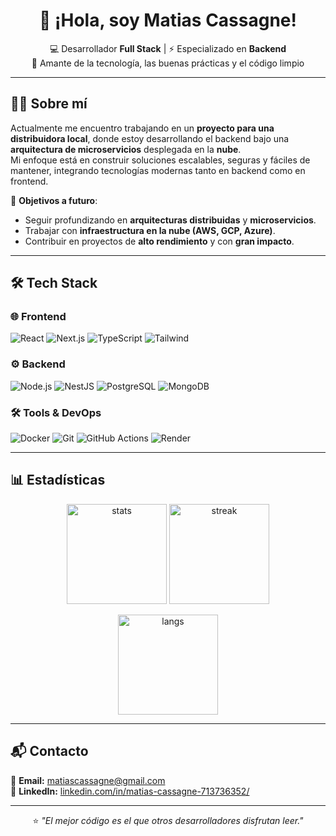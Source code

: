 <div align="center">
  
# 👋 ¡Hola, soy Matias Cassagne!
  
💻 Desarrollador **Full Stack** | ⚡ Especializado en **Backend**  
🚀 Amante de la tecnología, las buenas prácticas y el código limpio  

</div>

---

## 👨‍💻 Sobre mí  

Actualmente me encuentro trabajando en un **proyecto para una distribuidora local**, donde estoy desarrollando el backend bajo una **arquitectura de microservicios** desplegada en la **nube**.  
Mi enfoque está en construir soluciones escalables, seguras y fáciles de mantener, integrando tecnologías modernas tanto en backend como en frontend.  

🔭 **Objetivos a futuro**:  
- Seguir profundizando en **arquitecturas distribuidas** y **microservicios**.  
- Trabajar con **infraestructura en la nube (AWS, GCP, Azure)**.  
- Contribuir en proyectos de **alto rendimiento** y con **gran impacto**.  

---

## 🛠️ Tech Stack  

### 🌐 Frontend
![React](https://img.shields.io/badge/-React-61DAFB?style=for-the-badge&logo=react&logoColor=000) 
![Next.js](https://img.shields.io/badge/-Next.js-000000?style=for-the-badge&logo=next.js&logoColor=white) 
![TypeScript](https://img.shields.io/badge/-TypeScript-3178C6?style=for-the-badge&logo=typescript&logoColor=white) 
![Tailwind](https://img.shields.io/badge/-TailwindCSS-38B2AC?style=for-the-badge&logo=tailwind-css&logoColor=white)  

### ⚙️ Backend
![Node.js](https://img.shields.io/badge/-Node.js-339933?style=for-the-badge&logo=node.js&logoColor=white) 
![NestJS](https://img.shields.io/badge/-NestJS-E0234E?style=for-the-badge&logo=nestjs&logoColor=white) 
![PostgreSQL](https://img.shields.io/badge/-PostgreSQL-336791?style=for-the-badge&logo=postgresql&logoColor=white) 
![MongoDB](https://img.shields.io/badge/-MongoDB-47A248?style=for-the-badge&logo=mongodb&logoColor=white)  

### 🛠️ Tools & DevOps
![Docker](https://img.shields.io/badge/-Docker-2496ED?style=for-the-badge&logo=docker&logoColor=white) 
![Git](https://img.shields.io/badge/-Git-F05032?style=for-the-badge&logo=git&logoColor=white) 
![GitHub Actions](https://img.shields.io/badge/-GitHub%20Actions-2088FF?style=for-the-badge&logo=github-actions&logoColor=white) 
![Render](https://img.shields.io/badge/-Render-46E3B7?style=for-the-badge&logo=render&logoColor=black)  

---

## 📊 Estadísticas  

<p align="center">
  <img src="https://github-readme-stats.vercel.app/api?username=maticassagne&show_icons=true&theme=radical" alt="stats" height="160" />
  <img src="https://github-readme-streak-stats.herokuapp.com/?user=maticassagne&theme=radical" alt="streak" height="160" />
</p>

<p align="center">
  <img src="https://github-readme-stats.vercel.app/api/top-langs/?username=maticassagne&layout=compact&theme=radical" alt="langs" height="160"/>
</p>

---

## 📬 Contacto  

📧 **Email:** [matiascassagne@gmail.com](mailto:matiascassagne@gmail.com)  
💼 **LinkedIn:** [linkedin.com/in/matias-cassagne-713736352/](https://www.linkedin.com/in/matias-cassagne-713736352/)  

---

<div align="center">

⭐️ _"El mejor código es el que otros desarrolladores disfrutan leer."_  

</div>
